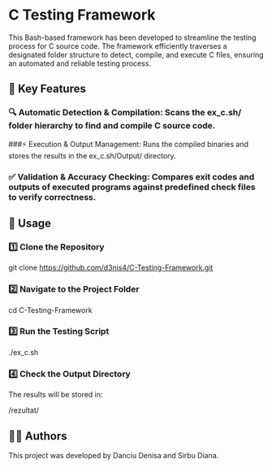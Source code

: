 # C Testing Framework

This Bash-based framework has been developed to streamline the testing process for C source code. The framework efficiently traverses a designated folder structure to detect, compile, and execute C files, ensuring an automated and reliable testing process.

## 📌 Key Features

### 🔍 Automatic Detection & Compilation: Scans the ex_c.sh/ folder hierarchy to find and compile C source code.

###⚡ Execution & Output Management: Runs the compiled binaries and stores the results in the ex_c.sh/Output/ directory.

### ✅ Validation & Accuracy Checking: Compares exit codes and outputs of executed programs against predefined check files to verify correctness.

## 🚀 Usage

### 1️⃣ Clone the Repository

git clone https://github.com/d3nis4/C-Testing-Framework.git

### 2️⃣ Navigate to the Project Folder

cd C-Testing-Framework

### 3️⃣ Run the Testing Script

./ex_c.sh

### 4️⃣ Check the Output Directory

The results will be stored in:

/rezultat/

## 👨‍💻 Authors

This project was developed by Danciu Denisa and Sirbu Diana.

